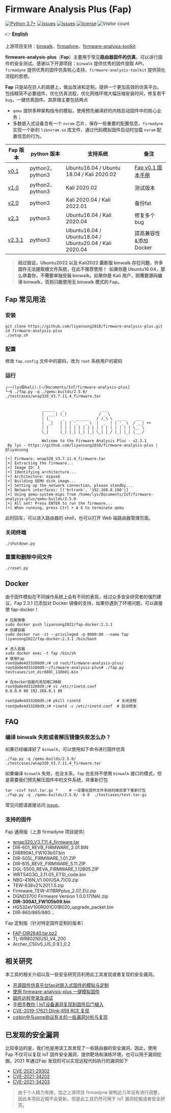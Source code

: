 # Firmware Analysis Plus (Fap) 

[![Python 3.7+](https://img.shields.io/badge/python-3.7+-3776AB?logo=Python&logoColor=FFFFFF&style=flat)](https://www.python.org/) [![issues](https://img.shields.io/github/issues/liyansong2018/firmware-analysis-plus)](https://github.com/liyansong2018/firmware-analysis-plus/issues) [![issues](https://img.shields.io/github/issues-closed/liyansong2018/firmware-analysis-plus)](https://github.com/liyansong2018/firmware-analysis-plus/issues?q=is%3Aissue+is%3Aclosed) [![license](https://img.shields.io/github/license/liyansong2018/firmware-analysis-plus)](https://github.com/liyansong2018/firmware-analysis-plus/blob/master/LICENSE) ![Visitor count](https://shields-io-visitor-counter.herokuapp.com/badge?page=liyansong2018.firmware-analysis-plus)

👉 [**English**](https://github.com/liyansong2018/firmware-analysis-plus/blob/master/README_EN.md)

上游项目支持：[binwalk](https://github.com/ReFirmLabs/binwalk)、[firmadyne](https://github.com/firmadyne/firmadyne)、[firmware-analysis-toolkit](https://github.com/attify/firmware-analysis-toolkit)


**firmware-analysis-plus**（**Fap**）主要用于常见**路由器固件的仿真**，可以进行固件的安全测试。感谢以下开源项目：`binwalk` 提供优秀的固件提取 API，`firmadyne` 提供优秀的固件仿真核心支持，`firmware-analysis-toolkit` 提供简化流程的思想。

**Fap** 只是站在巨人的肩膀上，做出改进和定制，提供一个更加高效的仿真平台。包括精简不必要组件，优化仿真流程，优化网络环境大幅压缩安装时间，修复若干 `bug`，一键仿真固件。其原理主要包括两点

- `qemu` 提供多种架构指令的模拟，使用预先编译好的内核启动固件中的核心业务；
- 多数嵌入式设备含有一个 `nvram` 芯片，保存一些重要的配置信息，`firmadyne` 实现一个新的 `libnvram.so` 库文件，通过代码模拟固件启动时加载 `nvram` 配置信息的行为。


| Fap 版本                                                     | python 版本      | 支持系统                                               | 备注                                                         |
| ------------------------------------------------------------ | ---------------- | ------------------------------------------------------ | ------------------------------------------------------------ |
| [v0.1](https://github.com/liyansong2018/firmware-analysis-plus/releases/tag/v0.1) | python2、python3 | Ubuntu16.04 / Ubuntu 18.04 / Kali 2020.02              | [Fap v0.1 版本手册](https://github.com/liyansong2018/firmware-analysis-plus/wiki/FAP-v0.1-%E7%89%88%E6%9C%AC%E6%89%8B%E5%86%8C) |
| [v1.0](https://github.com/liyansong2018/firmware-analysis-plus/releases/tag/v1.0) | python2、python3 | Kali 2020.02                                           | 测试版本                                                     |
| [v2.0](https://github.com/liyansong2018/firmware-analysis-plus/releases/tag/v2.0) | python3          | Kali 2020.04 / Kali 2022.01                            | 备份fat                                                      |
| [v2.3](https://github.com/liyansong2018/firmware-analysis-plus/releases/tag/v2.3) | python3          | Ubuntu16.04 / Kali 2020.04                             | 修复多个bug                                                  |
| [v2.3.1](https://github.com/liyansong2018/firmware-analysis-plus/releases/tag/v2.3.1) | python3          | Ubuntu16.04 / Ubuntu18.04 / Ubuntu20.04 / Kali 2020.04 | 提高兼容性&添加Docker                                        |

> **经过验证，Ubuntu2022 以及 Kali2022 最新版 binwalk 存在问题，许多固件无法提取根文件系统，在此不推荐使用！&nbsp;&nbsp;如果你是 Ubuntu16.04，那么恭喜你，不需要单独安装 binwalk。如果你是 Kali 用户，则需要源码编译 binwalk，否则只能使用无 binwalk 模式的 Fap。**

## Fap 常见用法

### 安装

```shell
git clone https://github.com/liyansong2018/firmware-analysis-plus.git
cd firmware-analysis-plus
./setup.sh
```

### 配置

修改 `fap.config` 文件中的密码，改为 `root` 系统用户的密码

### 运行

```
┌──(lys㉿kali)-[~/Documents/IoT/firmware-analysis-plus]
└─$ ./fap.py -q ./qemu-builds/2.5.0/ ./testcases/wnap320_V3.7.11.4_firmware.tar               

             
                ______   _                ___                 
                |  ___| (_)              / _ \                
                | |_     _   _ __ ___   / /_\ \  _ __    ___  
                |  _|   | | | '_ ` _ \  |  _  | | '_ \  / __| ++
                | |     | | | | | | | | | | | | | | | | \__ \ 
                \_|     |_| |_| |_| |_| \_| |_/ |_| |_| |___/

                Welcome to the Firmware Analysis Plus - v2.3.1
 By lys - https://github.com/liyansong2018/firmware-analysis-plus | @liyansong
    
[+] Firmware: wnap320_V3.7.11.4_firmware.tar
[+] Extracting the firmware...
[+] Image ID: 3
[+] Identifying architecture...
[+] Architecture: mipseb
[+] Building QEMU disk image...
[+] Setting up the network connection, please standby...
[+] Network interfaces: [('brtrunk', '192.168.0.100')]
[+] Using qemu-system-mips from /home/lys/Documents/IoT/firmware-analysis-plus/qemu-builds/2.5.0
[+] All set! Press ENTER to run the firmware...
[+] When running, press Ctrl + A X to terminate qemu

```

此时回车，可以进入路由器的 shell，也可以打开 Web 端路由器管理页面。

### 关闭终端

```shell
./shutdown.py
```

### 重置和删除中间文件

```shell
./reset.py
```

## Docker

由于固件模拟在不同操作系统上会有不同的表现，经过众多安全研究者的强烈建议，Fap 2.3.1 已添加对 Docker 镜像的支持，如果你遇到了环境问题，可以直接使 fap-docker！

```shell
# 拉取镜像
sudo docker push liyansong2022/fap-docker:2.3.1
# 创建容器
sudo docker run -it --privileged -p 8080:80 --name fap liyansong2022/fap-docker:2.3.1 /bin/bash

# 进入容器
sudo docker exec -t fap /bin/sh
# 使用Fap
root@a8e4d33280d9:/# cd root/firmware-analysis-plus/
root@a8e4d33280d9:~/firmware-analysis-plus# ./fap.py testcases/iot_dir880l_110b01.bin 

# 在docker容器内添加端口映射
root@a8e4d33280d9:/# vi /etc/rinetd.conf
0.0.0.0 80 192.168.0.1 80

root@a8e4d33280d9:/# pkill rinetd   		     # 关闭进程
root@a8e4d33280d9:/# rinetd -c /etc/rinetd.conf  # 启动转发
```

## FAQ

### 编译 binwalk 失败或者解压镜像失败怎么办？

如果已经编译好了 `binwalk`，可以使用如下命令进行固件仿真

```shell
./fap.py -q /qemu-builds/2.5.0/ ./testcases/wnap320_V3.7.11.4_firmware.tar 
```

如果编译 `binwalk` 失败，也没关系，`fap` 也支持不使用 `binwalk` 接口的模式，但是需要我们预先解压固件中的文件系统，并重新打包

```shell
tar -czvf test.tar.gz *		# 一定要在固件文件系统的根目录下重新打包
./fap.py -q ./qemu-builds/2.5.0/ -b 0  ./testcases/test.tar.gz
```

常见问题请直接访问 [issue](https://github.com/liyansong2018/firmware-analysis-plus/issues)。

### 支持的固件

Fap 通用版（上游 firmadyne 项目提供）

- [wnap320_V3.7.11.4_firmware.tar](https://github.com/liyansong2018/firmware-analysis-plus/tree/master/testcases)
- DIR-601_REVB_FIRMWARE_2.01.BIN
- DIR890A1_FW103b07.bin
- DIR-505L_FIRMWARE_1.01.ZIP
- DIR-615_REVE_FIRMWARE_5.11.ZIP
- DGL-5500_REVA_FIRMWARE_1.12B05.ZIP
- WRT54G3G_2.11.05_ETSI_code.bin
- NBG-416N_V1.00(USA.7)C0.zip
- TEW-638v2%201.1.5.zip
- Firmware_TEW-411BRPplus_2.07_EU.zip
- DGND3700 Firmware Version 1.0.0.17(NA).zip
- **DIR-300A1_FW105b09.bin**
- HG532eV100R001C01B020_upgrade_packet.bin
- DIR-860/865/880...

Fap 定制版（针对特定固件定制的版本）

- [FAP-DIR2640.tar.bz2](https://github.com/liyansong2018/firmware-analysis-plus/releases)
- TL-WR802N(US)_V4_200
- Archer_C50v5_US_0.9.1_0.2

## 相关研究

本工具的相关介绍以及一些安全研究员利用此工具发现或者复现的安全漏洞。

- [开源固件仿真平台fap对嵌入式固件的模拟与定制](https://www.freebuf.com/sectool/264053.html)
- [使用 firmware-analysis-plus 一键模拟固件](https://blog.csdn.net/song_lee/article/details/105518309)
- [固件远程登录及调试](https://github.com/liyansong2018/firmware-analysis-plus/wiki/%E5%9B%BA%E4%BB%B6%E8%BF%9C%E7%A8%8B%E7%99%BB%E9%99%86%E5%8F%8A%E4%BA%8C%E8%BF%9B%E5%88%B6%E8%B0%83%E8%AF%95)
- [手把手教你 | IoT设备漏洞复现到固件后门植入](https://zhuanlan.zhihu.com/p/353716569)
- [CVE-2019-17621 Dlink-859 RCE 复现](http://www.manongzj.com/blog/28-tkbcqqitdf.html)
- [cgibin中与upnp协议有关的一些漏洞分析与复现](https://bbs.pediy.com/thread-272634.htm)

## 已发现的安全漏洞

比较幸运的是，我们也是用该工具发现了一些路由器的安全漏洞，因此，使用 Fap 不仅可以复现 IoT 固件安全漏洞，提供靶场和演练环境，也可以用于漏洞挖掘。2021 年通过Fap  发现的可以实现远程代码执行的漏洞如下

- [CVE-2021-29302](https://cve.mitre.org/cgi-bin/cvename.cgi?name=CVE-2021-29302)
- [CVE-2021-34202](https://cve.mitre.org/cgi-bin/cvename.cgi?name=CVE-2021-34202)
- [CVE-2021-34203](https://cve.mitre.org/cgi-bin/cvename.cgi?name=CVE-2021-34203)

> 由于个人精力有限，加之上游项目 firmadyne 架构近几年没有进行调整，因此本项目近期不会更新，但是此工具仍然可用于 IoT 漏洞挖掘或者安全研究。
